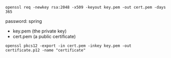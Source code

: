 ```openssl req -newkey rsa:2048 -x509 -keyout key.pem -out cert.pem -days 365```

password: spring

- key.pem (the private key)
- cert.pem (a public certificate)

```openssl pkcs12 -export -in cert.pem -inkey key.pem -out certificate.p12 -name "certificate"```